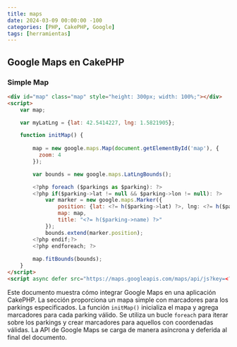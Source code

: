 ```yaml
---
title: maps
date: 2024-03-09 00:00:00 -100
categories: [PHP, CakePHP, Google]
tags: [herramientas]
---
```


## Google Maps en CakePHP

### Simple Map

```html
<div id="map" class="map" style="height: 300px; width: 100%;"></div>
<script>
    var map;

    var myLatLng = {lat: 42.5414227, lng: 1.5821905};

    function initMap() {
            
        map = new google.maps.Map(document.getElementById('map'), {
          zoom: 4
        });

        var bounds = new google.maps.LatLngBounds();

        <?php foreach ($parkings as $parking): ?>
        <?php if($parking->lat != null && $parking->lon != null): ?>
            var marker = new google.maps.Marker({
                position: {lat: <?= h($parking->lat) ?>, lng: <?= h($parking->lon) ?>},
                map: map,
                title: "<?= h($parking->name) ?>"
            });
            bounds.extend(marker.position);
        <?php endif;?>
        <?php endforeach; ?>
        
        map.fitBounds(bounds);
    }
</script>
<script async defer src="https://maps.googleapis.com/maps/api/js?key=<?= $this->Webtext->getText('config_api_google_maps') ?>&callback=initMap"></script>
```

Este documento muestra cómo integrar Google Maps en una aplicación CakePHP. La sección proporciona un mapa simple con marcadores para los parkings especificados. La función `initMap()` inicializa el mapa y agrega marcadores para cada parking válido. Se utiliza un bucle `foreach` para iterar sobre los parkings y crear marcadores para aquellos con coordenadas válidas. La API de Google Maps se carga de manera asíncrona y deferida al final del documento.